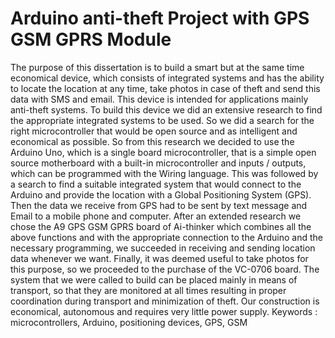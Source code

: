 # Arduino anti-theft Project with GPS GSM GPRS Module

The purpose of this dissertation is to build a smart but at the same time economical device, which consists of integrated systems and has the ability to locate the location at any time, take photos in case of theft and send this data with SMS and email. This device is intended for applications mainly anti-theft systems.
To build this device we did an extensive research to find the appropriate integrated systems to be used. So we did a search for the right microcontroller that would be open source and as intelligent and economical as possible. So from this research we decided to use the Arduino Uno, which is a single board microcontroller, that is a simple open source motherboard with a built-in microcontroller and inputs / outputs, which can be programmed with the Wiring language. This was followed by a search to find a suitable integrated system that would connect to the Arduino and provide the location with a Global Positioning System (GPS). Then the data we receive from GPS had to be sent by text message and Email to a mobile phone and computer. After an extended research we chose the A9 GPS GSM GPRS board of Ai-thinker which combines all the above functions and with the appropriate connection to the Arduino and the necessary programming, we succeeded in receiving and sending location data whenever we want. Finally, it was deemed useful to take photos for this purpose, so we proceeded to the purchase of the VC-0706 board.
The system that we were called to build can be placed mainly in means of transport, so that they are monitored at all times resulting in proper coordination during transport and minimization of theft. Our construction is economical, autonomous and requires very little power supply.
Keywords : microcontrollers, Arduino, positioning devices, GPS, GSM